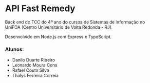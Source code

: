 # API Fast Remedy

Back end do TCC do 4º ano do cursos de Sistemas de Informação no UniFOA (Centro Universitário de Volta Redonda - RJ).

Desenvolvido em Node.js com Express e TypeScript.

### Alunos:

-   Danilo Duarte Ribeiro
-   Leonardo Moura Cons
-   Rafael Couto Silva
-   Thalys Ferreira Correia
